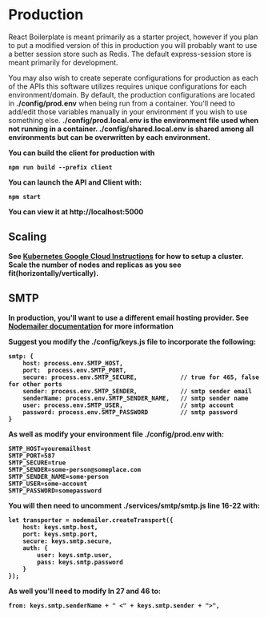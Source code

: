 # Production

React Boilerplate is meant primarily as a starter project, however if you
plan to put a modified version of this in production you will probably want to
use a better session store such as Redis. The default express-session store is
meant primarily for development.

You may also wish to create seperate configurations for production as each of
the APIs this software utilizes requires unique configurations for each
environment/domain. By default, the production configurations are located in
<strong>./config/prod.env</strong> when being run from a container. You'll need to add/edit those variables manually in your environment if you wish to use something else. <strong>./config/prod.local.env</storng> is the environment file used when not running in a container.
<strong>./config/shared.local.env</strong> is shared among all environments but can be overwritten by each environment.

You can build the client for production with

```
npm run build --prefix client
```

You can launch the API and Client with:

```
npm start
```

You can view it at http://localhost:5000

## Scaling

See [Kubernetes Google Cloud Instructions](https://github.com/hutchgrant/react-boilerplate/blob/master/docs/README_K8.md) for how to setup a cluster. Scale the number of nodes and replicas as you see fit(horizontally/vertically).

## SMTP

In production, you'll want to use a different email hosting provider. See [Nodemailer documentation](https://nodemailer.com/about/) for more information

Suggest you modify the <strong>./config/keys.js</strong> file to incorporate the following:

```
smtp: {
	host: process.env.SMTP_HOST,
	port:  process.env.SMTP_PORT,  
	secure: process.env.SMTP_SECURE,            // true for 465, false for other ports
	sender: process.env.SMTP_SENDER,  			// smtp sender email
	senderName: process.env.SMTP_SENDER_NAME,   // smtp sender name
    user: process.env.SMTP_USER,                // smtp account
    password: process.env.SMTP_PASSWORD         // smtp password
}
```

As well as modify your environment file <strong>./config/prod.env</strong> with:

```
SMTP_HOST=youremailhost
SMTP_PORT=587
SMTP_SECURE=true
SMTP_SENDER=some-person@someplace.com
SMTP_SENDER_NAME=some-person
SMTP_USER=some-account
SMTP_PASSWORD=somepassword
```

You will then need to uncomment <strong>./services/smtp/smtp.js</strong> line 16-22 with:

```
let transporter = nodemailer.createTransport({
	host: keys.smtp.host,
	port: keys.smtp.port,
	secure: keys.smtp.secure,
	auth: {
		user: keys.smtp.user,
		pass: keys.smtp.password
	}
});
```

As well you'll need to modify ln 27 and 46 to:

```
from: keys.smtp.senderName + " <" + keys.smtp.sender + ">",
```

